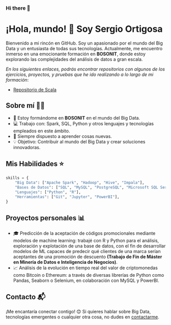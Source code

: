 <!-- Ocultar la primera línea -->

### Hi there 👋

# ¡Hola, mundo! 👋 Soy Sergio Ortigosa

Bienvenido a mi rincón en GitHub. Soy un apasionado por el mundo del Big Data y un entusiasta de todas sus tecnologías. Actualmente, me encuentro inmerso en una emocionante formación en **BOSONIT**, donde estoy explorando las complejidades del análisis de datos a gran escala.

*En los siguientes enlaces, podrás encontrar repositorios con algunos de los ejercicios, proyectos, y pruebas que he ido realizando a lo largo de mi formación*:

- [Repositorio de Scala](https://github.com/OrtigosaSergio/ejercicios-de-oreilly)

## Sobre mí 👨‍💻

- 🚀 Estoy formándome en **BOSONIT** en el mundo del Big Data.
- 💻 Trabajo con: Spark, SQL, Python y otros lenguajes y tecnologías empleados en este ámbito.
- 🧠 Siempre dispuesto a aprender cosas nuevas.
- 💡 Objetivo: Contribuir al mundo del Big Data y crear soluciones innovadoras.

## Mis Habilidades ⭐

```python
skills = {
    "Big Data": ["Apache Spark", "Hadoop", "Hive", "Impala"],
    "Bases de Datos": ["SQL", "MySQL", "PostgreSQL", "Microsoft SQL Server"],
    "Lenguajes": ["Python", "R"],
    "Herramientas": ["Git", "Jupyter", "PowerBI"],
}
```

## Proyectos personales 📊

- 🎓 Predicción de la aceptación de códigos promocionales mediante modelos de machine learning: trabajé con R y Python para el análisis, exploración y explotación de una base de datos, con el fin de desarrollar modelos de ML capaces de predecir qué clientes de una marca serían aceptantes de una promoción de descuento **(Trabajo de Fin de Máster en Minería de Datos e Inteligencia de Negocios)**.
- 📈 Análisis de la evolución en tiempo real del valor de criptomonedas como Bitcoin o Ethereum: a través de diversas librerías de Python como Pandas, Seaborn o Selenium, en colaboración con MySQL y PowerBI.

## Contacto 📬

¡Me encantaría conectar contigo! 😊 Si quieres hablar sobre Big Data, tecnologías emergentes o cualquier otra cosa, no dudes en [contactarme](www.linkedin.com/in/sergio-ortigosa-martínez).
